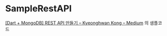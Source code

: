 # SampleRestAPI

[[Dart + MongoDB] REST API 만들기 – Kyeonghwan Kong – Medium](https://medium.com/@khkong0928/dart-mongodb-rest-api-%EB%A7%8C%EB%93%A4%EA%B8%B0-c3b129dade84) 의 샘플코드
